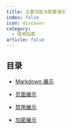 ```yaml
---
title: 主要功能与配置演示
index: false
icon: discover
category:
  - 使用指南
article: false
---
```


## 目录

- [Markdown 展示](markdown.md)

- [页面展示](page.md)

- [禁用展示](disable.md)

- [加密展示](encrypt.md)
